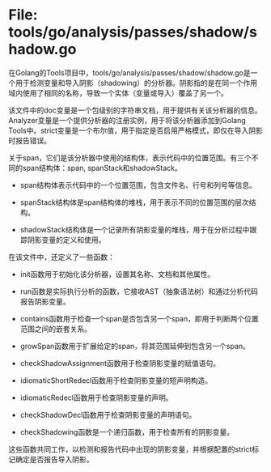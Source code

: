 # File: tools/go/analysis/passes/shadow/shadow.go

在Golang的Tools项目中，tools/go/analysis/passes/shadow/shadow.go是一个用于检测变量和导入阴影（shadowing）的分析器。阴影指的是在同一个作用域内使用了相同的名称，导致一个实体（变量或导入）覆盖了另一个。

该文件中的doc变量是一个包级别的字符串文档，用于提供有关该分析器的信息。Analyzer变量是一个提供分析器的注册实例，用于将该分析器添加到Golang Tools中。strict变量是一个布尔值，用于指定是否启用严格模式，即仅在导入阴影时报告错误。

关于span，它们是该分析器中使用的结构体，表示代码中的位置范围。有三个不同的span结构体：span, spanStack和shadowStack。

- span结构体表示代码中的一个位置范围，包含文件名、行号和列号等信息。

- spanStack结构体是span结构体的堆栈，用于表示不同的位置范围的层次结构。

- shadowStack结构体是一个记录所有阴影变量的堆栈，用于在分析过程中跟踪阴影变量的定义和使用。

在该文件中，还定义了一些函数：

- init函数用于初始化该分析器，设置其名称、文档和其他属性。

- run函数是实际执行分析的函数，它接收AST（抽象语法树）和通过分析代码报告阴影变量。

- contains函数用于检查一个span是否包含另一个span，即用于判断两个位置范围之间的嵌套关系。

- growSpan函数用于扩展给定的span，将其范围延伸到包含另一个span。

- checkShadowAssignment函数用于检查阴影变量的赋值语句。

- idiomaticShortRedecl函数用于检查阴影变量的短声明构造。

- idiomaticRedecl函数用于检查阴影变量的声明。

- checkShadowDecl函数用于检查阴影变量的声明语句。

- checkShadowing函数是一个递归函数，用于检查所有的阴影变量。

这些函数共同工作，以检测和报告代码中出现的阴影变量，并根据配置的strict标记确定是否报告导入阴影。

